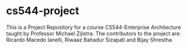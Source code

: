 # cs544-project
This is a Project Repository for a course CS544-Enterprise Architecture taught by Professor Michael Zijlstra. The contributors to the project are: Ricardo Macedo Ianelli, Riwaaz Bahadur Sizapati and Bijay Shrestha
